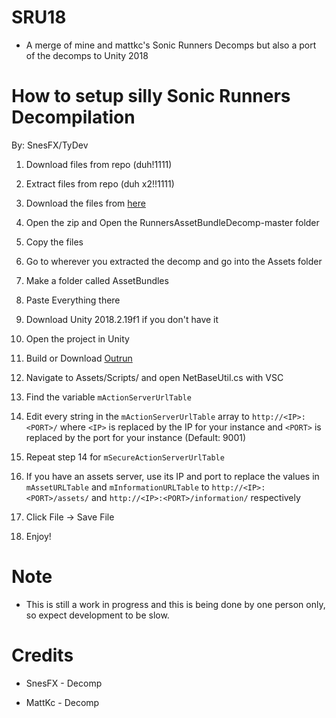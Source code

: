 # SRU18 

* A merge of mine and mattkc's Sonic Runners Decomps but also a port of the decomps to Unity 2018

# How to setup silly Sonic Runners Decompilation

By: SnesFX/TyDev

1. Download files from repo (duh!1111)

2. Extract files from repo (duh x2!!1111)

3. Download the files from [here](https://github.com/itsmattkc/RunnersAssetBundleDecomp)

4. Open the zip and Open the RunnersAssetBundleDecomp-master folder

5. Copy the files

6. Go to wherever you extracted the decomp and go into the Assets folder

7. Make a folder called AssetBundles

8. Paste Everything there

9. Download Unity 2018.2.19f1 if you don't have it

10. Open the project in Unity

11. Build or Download [Outrun](https://github.com/fluofoxxo/outrun)

12. Navigate to Assets/Scripts/ and open NetBaseUtil.cs with VSC
    
13. Find the variable `mActionServerUrlTable `
    
14. Edit every string in the `mActionServerUrlTable` array to `http://<IP>:<PORT>/` where `<IP>` is replaced by the IP for your instance and `<PORT>` is replaced by the port for your instance (Default: 9001)
    
15. Repeat step 14 for `mSecureActionServerUrlTable`
    
16. If you have an assets server, use its IP and port to replace the values in `mAssetURLTable` and `mInformationURLTable` to `http://<IP>:<PORT>/assets/` and `http://<IP>:<PORT>/information/` respectively
    
17. Click File -> Save File
    
18. Enjoy!

# Note

* This is still a work in progress and this is being done by one person only, so expect development to be slow.

# Credits

* SnesFX - Decomp

* MattKc - Decomp
